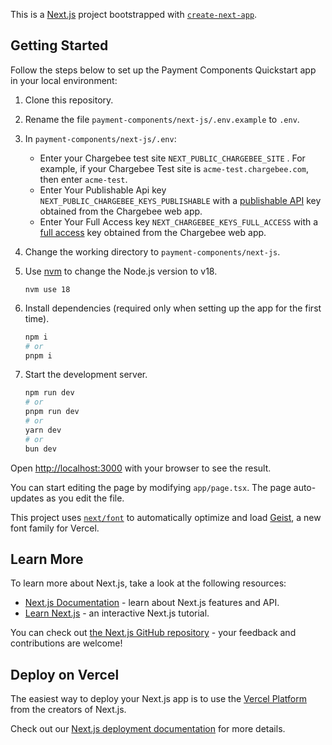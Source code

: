 This is a [Next.js](https://nextjs.org) project bootstrapped with [`create-next-app`](https://nextjs.org/docs/app/api-reference/cli/create-next-app).

## Getting Started

Follow the steps below to set up the Payment Components Quickstart app in your local environment:

1. Clone this repository.
2. Rename the file `payment-components/next-js/.env.example` to `.env`.
3. In `payment-components/next-js/.env`:
    - Enter your Chargebee test site `NEXT_PUBLIC_CHARGEBEE_SITE` . For example, if your Chargebee Test site is `acme-test.chargebee.com`, then enter `acme-test`.
    - Enter Your Publishable Api key `NEXT_PUBLIC_CHARGEBEE_KEYS_PUBLISHABLE` with a [publishable API](https://www.chargebee.com/docs/2.0/api_keys.html#types-of-api-keys_publishable-key) key obtained from the Chargebee web app.
    - Enter Your Full Access key `NEXT_CHARGEBEE_KEYS_FULL_ACCESS` with a [full access](https://www.chargebee.com/docs/2.0/api_keys.html#types-of-api-keys_full-access-key) key obtained from the Chargebee web app.

4. Change the working directory to `payment-components/next-js`.
5. Use [nvm](https://github.com/nvm-sh/nvm/blob/master/README.md) to change the Node.js version to v18.
    ```shell
    nvm use 18
    ```
6. Install dependencies (required only when setting up the app for the first time).
    ```bash
   npm i
   # or
   pnpm i
    ```
7. Start the development server.
   ```bash
   npm run dev
   # or
   pnpm run dev
   # or
   yarn dev
   # or
   bun dev
   ```

Open [http://localhost:3000](http://localhost:3000) with your browser to see the result.

You can start editing the page by modifying `app/page.tsx`. The page auto-updates as you edit the file.

This project uses [`next/font`](https://nextjs.org/docs/app/building-your-application/optimizing/fonts) to automatically optimize and load [Geist](https://vercel.com/font), a new font family for Vercel.

## Learn More

To learn more about Next.js, take a look at the following resources:

- [Next.js Documentation](https://nextjs.org/docs) - learn about Next.js features and API.
- [Learn Next.js](https://nextjs.org/learn) - an interactive Next.js tutorial.

You can check out [the Next.js GitHub repository](https://github.com/vercel/next.js) - your feedback and contributions are welcome!

## Deploy on Vercel

The easiest way to deploy your Next.js app is to use the [Vercel Platform](https://vercel.com/new?utm_medium=default-template&filter=next.js&utm_source=create-next-app&utm_campaign=create-next-app-readme) from the creators of Next.js.

Check out our [Next.js deployment documentation](https://nextjs.org/docs/app/building-your-application/deploying) for more details.
